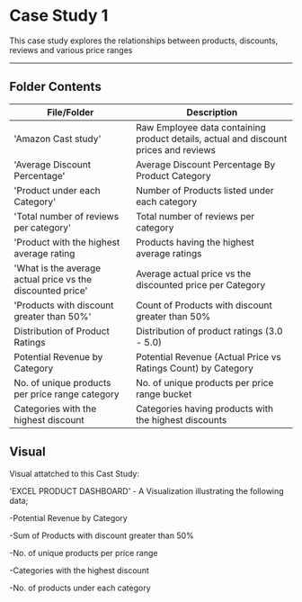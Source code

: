 # Case Study 1
This case study explores the relationships between products, discounts, reviews and various price ranges

---

## Folder Contents

|File/Folder          |    Description     |
|---------------------|--------------------|
|'Amazon Cast study'                   | Raw Employee data containing product details, actual and discount prices and reviews |
|'Average Discount Percentage'         | Average Discount Percentage By Product Category |
|'Product under each Category'         | Number of Products listed under each category   |
|'Total number of reviews per category'| Total number of reviews per category  |
|'Product with the highest average rating| Products having the highest average ratings  |
|'What is the average actual price vs the discounted price' | Average actual price vs the discounted price per Category |
|'Products with discount greater than 50%' | Count of Products with discount greater than 50% |
| Distribution of Product Ratings | Distribution of product ratings (3.0 - 5.0) |
| Potential Revenue by Category   | Potential Revenue (Actual Price vs Ratings Count) by Category
| No. of unique products per price range category | No. of unique products per price range bucket |
| Categories with the highest discount  | Categories having products with the highest discounts |

## Visual

 Visual attatched to this Cast Study:      

 'EXCEL PRODUCT DASHBOARD'  -   A Visualization illustrating the following data;
 

-Potential Revenue by Category

-Sum of Products with discount greater than 50%

-No. of unique products per price range

-Categories with the highest discount

-No. of products under each category
